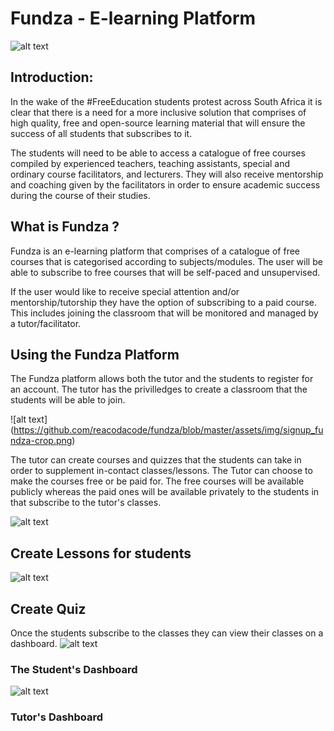 # Fundza - E-learning Platform

![alt text](https://github.com/reacodacode/fundza/blob/master/assets/img/landingpage_fundza-crop.png)

## Introduction: 

In the wake of the #FreeEducation students protest across South Africa it is clear that there is a need for a more inclusive solution that comprises of high quality, free and open-source learning material that will ensure the success of all students that subscribes to it. 

The students will need to be able to access a catalogue of free courses compiled by experienced teachers, teaching assistants, special and ordinary course facilitators, and  lecturers. They will also receive mentorship and coaching given by the facilitators in order to ensure academic success during the course of their studies. 

## What is Fundza ?

Fundza is an e-learning platform that comprises of a catalogue of free courses that is categorised according to subjects/modules. The user will be able to subscribe to free courses that will be self-paced and unsupervised. 

If the user would like to receive special attention and/or mentorship/tutorship they have the option of subscribing to a paid course. This includes joining the classroom that will be monitored and managed by a tutor/facilitator.

## Using the Fundza Platform 

The Fundza platform allows both the tutor and the students to register for an account. The tutor has the privilledges to create a classroom that the students will be able to join. 

![alt text] (https://github.com/reacodacode/fundza/blob/master/assets/img/signup_fundza-crop.png)

The tutor can create courses and quizzes that the students can take in order to supplement in-contact classes/lessons. The Tutor can choose to make the courses free or be paid for. The free courses will be available publicly whereas the paid ones will be available privately to the students in that subscribe to the tutor's classes. 

![alt text](https://github.com/reacodacode/fundza/blob/master/assets/img/lesson_fundza-crop.png)
## Create Lessons for students 

![alt text](https://github.com/reacodacode/fundza/blob/master/assets/img/createquiz_fundza-crop.png)
##  Create Quiz

Once the students subscribe to the classes they can view their classes on a dashboard. 
![alt text](https://github.com/reacodacode/fundza/blob/master/assets/img/classrooms_fundza-crop.png)
### The Student's Dashboard

![alt text](https://github.com/reacodacode/fundza/blob/master/assets/img/coursedash_fundza-crop.png)
### Tutor's Dashboard

  
